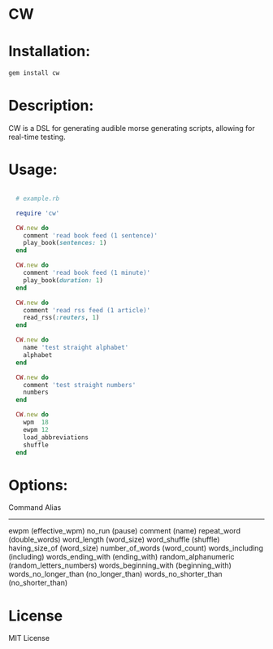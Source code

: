 # CW

# Installation:

```sh
gem install cw

```

# Description:

CW is a DSL for generating audible morse generating scripts, allowing
for real-time testing.

# Usage:

```ruby

  # example.rb

  require 'cw'

  CW.new do
    comment 'read book feed (1 sentence)'
    play_book(sentences: 1)
  end

  CW.new do
    comment 'read book feed (1 minute)'
    play_book(duration: 1)
  end

  CW.new do
    comment 'read rss feed (1 article)'
    read_rss(:reuters, 1)
  end

  CW.new do
    name 'test straight alphabet'
    alphabet
  end

  CW.new do
    comment 'test straight numbers'
    numbers
  end

  CW.new do
    wpm  18
    ewpm 12
    load_abbreviations
    shuffle
  end

```

# Options:

  Command               Alias
  -------               -----
  ewpm                  (effective_wpm)
  no_run                (pause)
  comment               (name)
  repeat_word           (double_words)
  word_length           (word_size)
  word_shuffle          (shuffle)
  having_size_of        (word_size)
  number_of_words       (word_count)
  words_including       (including)
  words_ending_with     (ending_with)
  random_alphanumeric   (random_letters_numbers)
  words_beginning_with  (beginning_with)
  words_no_longer_than  (no_longer_than)
  words_no_shorter_than (no_shorter_than)

# License

MIT License

